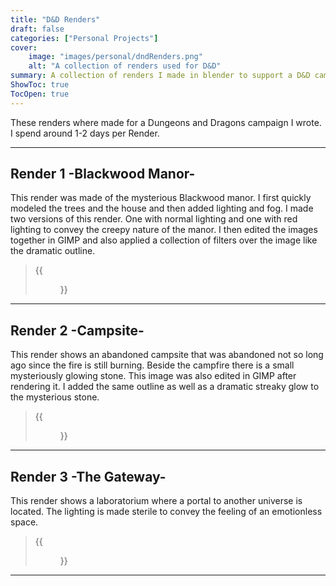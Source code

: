 ```yaml
---
title: "D&D Renders"
draft: false
categories: ["Personal Projects"]
cover:
    image: "images/personal/dndRenders.png"
    alt: "A collection of renders used for D&D"
summary: A collection of renders I made in blender to support a D&D campaign I wrote.
ShowToc: true
TocOpen: true
---
```


These renders where made for a Dungeons and Dragons campaign I wrote. I spend around 1-2 days per Render.

---
## Render 1 -Blackwood Manor-

This render was made of the mysterious Blackwood manor. I first quickly modeled the trees and the house and then added lighting and fog. I made two versions of this render. One with normal lighting and one with red lighting to convey the creepy nature of the manor. I then edited the images together in GIMP and also applied a collection of filters over the image like the dramatic outline.
> {{<figure src="/images/projects/dndrenders/BlackwoodManorFINAL.png" align=left width=750 >}}

---
## Render 2 -Campsite-

This render shows an abandoned campsite that was abandoned not so long ago since the fire is still burning. Beside the campfire there is a small mysteriously glowing stone. This image was also edited in GIMP after rendering it. I added the same outline as well as a dramatic streaky glow to the mysterious stone.
> {{<figure src="/images/projects/dndrenders/CampsiteFINAL.png" align=left width=750 >}}


---
## Render 3 -The Gateway-

This render shows a laboratorium where a portal to another universe is located. The lighting is made sterile to convey the feeling of an emotionless space.
> {{<figure src="/images/projects/dndrenders/PortalInLabFINAL.png" align=left width=750 >}}


---
